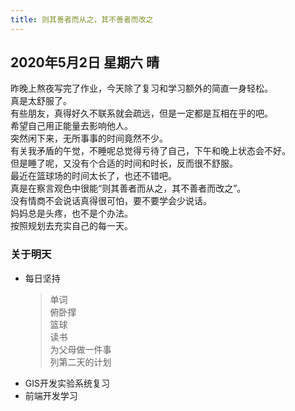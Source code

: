 ```yaml
---
title: 则其善者而从之，其不善者而改之
---
```

## 2020年5月2日 星期六 晴
昨晚上熬夜写完了作业，今天除了复习和学习额外的简直一身轻松。  
真是太舒服了。  
有些朋友，真得好久不联系就会疏远，但是一定都是互相在乎的吧。  
希望自己用正能量去影响他人。  
突然闲下来，无所事事的时间竟然不少。  
有关我矛盾的午觉，不睡呢总觉得亏待了自己，下午和晚上状态会不好。  
但是睡了呢，又没有个合适的时间和时长，反而很不舒服。  
最近在篮球场的时间太长了，也还不错吧。  
真是在察言观色中很能“则其善者而从之，其不善者而改之”。  
没有情商不会说话真得很可怕，要不要学会少说话。  
妈妈总是头疼，也不是个办法。  
按照规划去充实自己的每一天。  
### 关于明天
* 每日坚持
	> 单词  
	> 俯卧撑  
	> 篮球  
	> 读书  
	> 为父母做一件事  
	> 列第二天的计划  
* GIS开发实验系统复习  
* 前端开发学习